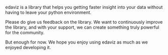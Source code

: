 edaviz is a library that helps you getting faster insight into your data without having to leave your python environment. 

Please do give us feedback on the library. We want to continuously improve the library, and with your support, we can create something truly powerful for the community.

But enough for now. We hope you enjoy using edaviz as much as we enjoyed developing it.